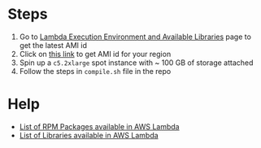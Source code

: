 # Steps

1. Go to [Lambda Execution Environment and Available Libraries](https://docs.aws.amazon.com/lambda/latest/dg/current-supported-versions.html)
page to get the latest AMI id
2.  Click on [this link](https://console.aws.amazon.com/ec2/v2/home#Images:visibility=public-images;search=amzn-ami-hvm-2017.03.1.20170812-x86_64-gp2)
to get AMI id for your region
3. Spin up a `c5.2xlarge` spot instance with ~ 100 GB of storage attached
4. Follow the steps in `compile.sh` file in the repo

# Help

* [List of RPM Packages available in AWS Lambda](https://gist.github.com/vladgolubev/1dac4ed47a5febf110c668074c6b671c)
* [List of Libraries available in AWS Lambda](https://gist.github.com/vladgolubev/439559fc7597a4fb51eaa9e97b72f319)

